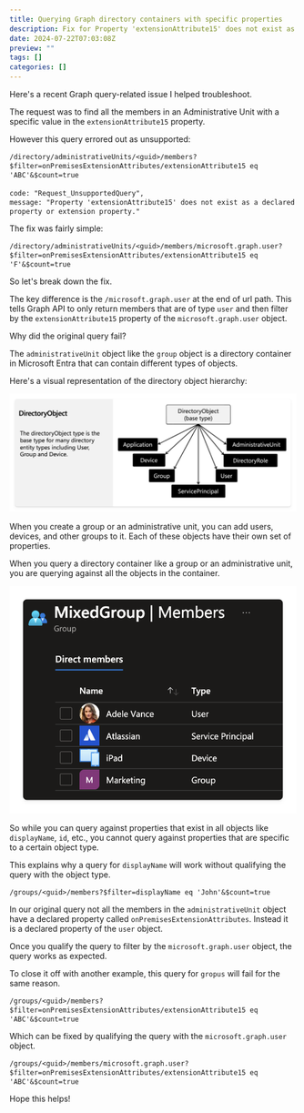 ```yaml
---
title: Querying Graph directory containers with specific properties
description: Fix for Property 'extensionAttribute15' does not exist as a declared property or extension property
date: 2024-07-22T07:03:08Z
preview: ""
tags: []
categories: []
---
```


Here's a recent Graph query-related issue I helped troubleshoot.

The request was to find all the members in an Administrative Unit with a specific value in the `extensionAttribute15` property.

However this query errored out as unsupported:

```
/directory/administrativeUnits/<guid>/members?$filter=onPremisesExtensionAttributes/extensionAttribute15 eq 'ABC'&$count=true

code: "Request_UnsupportedQuery",
message: "Property 'extensionAttribute15' does not exist as a declared property or extension property."
```

The fix was fairly simple:

```
/directory/administrativeUnits/<guid>/members/microsoft.graph.user?$filter=onPremisesExtensionAttributes/extensionAttribute15 eq 'F'&$count=true
```

So let's break down the fix.

The key difference is the `/microsoft.graph.user` at the end of url path. This tells Graph API to only return members that are of type `user` and then filter by the `extensionAttribute15` property of the `microsoft.graph.user` object.

Why did the original query fail?

The `administrativeUnit` object like the `group` object is a directory container in Microsoft Entra that can contain different types of objects.

Here's a visual representation of the directory object hierarchy:

![Illustration showing directory object inheritance hierarchy with the DirectoryObject base type and child types](/images/uploads/graphdirectoryobjects.png)

When you create a group or an administrative unit, you can add users, devices, and other groups to it. Each of these objects have their own set of properties.

When you query a directory container like a group or an administrative unit, you are querying against all the objects in the container.

![Screenshot of an Entra group that contains users, groups and devices](/images/uploads/entra-group-list.png)

So while you can query against properties that exist in all objects like `displayName`, `id`, etc., you cannot query against properties that are specific to a certain object type.

This explains why a query for `displayName` will work without qualifying the query with the object type.

```
/groups/<guid>/members?$filter=displayName eq 'John'&$count=true
```

In our original query not all the members in the `administrativeUnit` object have a declared property called `onPremisesExtensionAttributes`. Instead it is a declared property of the `user` object.

Once you qualify the query to filter by the `microsoft.graph.user` object, the query works as expected.

To close it off with another example, this query for `gropus` will fail for the same reason.

```
/groups/<guid>/members?$filter=onPremisesExtensionAttributes/extensionAttribute15 eq 'ABC'&$count=true
```

Which can be fixed by qualifying the query with the `microsoft.graph.user` object.

```
/groups/<guid>/members/microsoft.graph.user?$filter=onPremisesExtensionAttributes/extensionAttribute15 eq 'ABC'&$count=true
```


Hope this helps!
